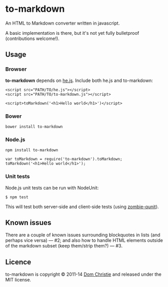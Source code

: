 # to-markdown

An HTML to Markdown converter written in javascript.

A basic implementation is there, but it's not yet fully bulletproof (contributions welcome!).

## Usage

### Browser

**to-markdown** depends on [he.js](https://github.com/mathiasbynens/he). Include both he.js and to-markdown:

    <script src="PATH/TO/he.js"></script>
    <script src="PATH/TO/to-markdown.js"></script>

    <script>toMarkdown('<h1>Hello world</h1>')</script>

### Bower

    bower install to-markdown

### Node.js

    npm install to-markdown

    var toMarkdown = require('to-markdown').toMarkdown;
    toMarkdown('<h1>Hello world</h1>');

### Unit tests

Node.js unit tests can be run with NodeUnit:

    $ npm test

This will test both server-side and client-side tests (using [zombie-qunit](https://github.com/bergie/zombie-qunit)).

## Known issues

There are a couple of known issues surrounding blockquotes in lists (and perhaps vice versa) &mdash; #2; and also how to handle HTML elements outside of the markdown subset (keep them/strip them?) &mdash; #3.

## Licence

to-markdown is copyright &copy; 2011-14 [Dom Christie](http://domchristie.co.uk) and released under the MIT license.
